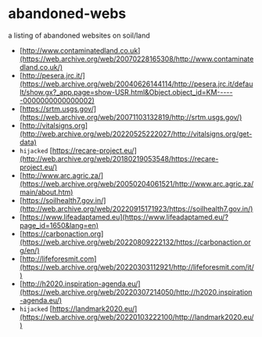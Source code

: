 # abandoned-webs

a listing of abandoned websites on soil/land

- [http://www.contaminatedland.co.uk](https://web.archive.org/web/20070228165308/http://www.contaminatedland.co.uk/) 
- [http://pesera.jrc.it/](https://web.archive.org/web/20040626144114/http://pesera.jrc.it/default/show.gx?_app.page=show-USR.html&Object.object_id=KM------0000000000000002) 
- [https://srtm.usgs.gov/](https://web.archive.org/web/20071103132819/http://srtm.usgs.gov/) 
- [http://vitalsigns.org](http://web.archive.org/web/20220525222027/http://vitalsigns.org/get-data)
- `hijacked` [https://recare-project.eu/](http://web.archive.org/web/20180219053548/https://recare-project.eu/)
- [http://www.arc.agric.za/](https://web.archive.org/web/20050204061521/http://www.arc.agric.za/main/about.htm)
- [https://soilhealth7.gov.in/](http://web.archive.org/web/20220915171923/https://soilhealth7.gov.in/)
- [https://www.lifeadaptamed.eu](https://www.lifeadaptamed.eu/?page_id=1650&lang=en)
- [https://carbonaction.org](https://web.archive.org/web/20220809222132/https://carbonaction.org/en/)
- [http://lifeforesmit.com](https://web.archive.org/web/20220303112921/http://lifeforesmit.com/it/)
- [http://h2020.inspiration-agenda.eu/](https://web.archive.org/web/20220307214050/http://h2020.inspiration-agenda.eu/)
- `hijacked` [https://landmark2020.eu/](https://web.archive.org/web/20220103222100/http://landmark2020.eu/)

